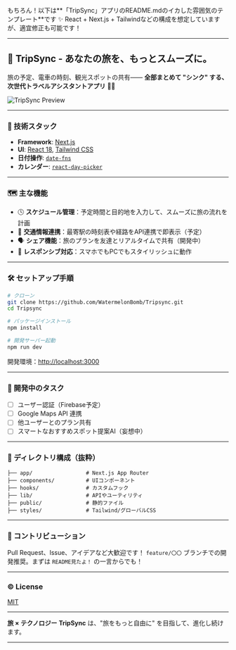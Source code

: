 もちろん！以下は\*\*「TripSync」アプリのREADME.mdのイカした雰囲気のテンプレート\*\*です ✨
React + Next.js + Tailwindなどの構成を想定していますが、適宜修正も可能です！

---

## 🚀 TripSync - あなたの旅を、もっとスムーズに。

旅の予定、電車の時刻、観光スポットの共有――
**全部まとめて "シンク" する、次世代トラベルアシスタントアプリ** 🧭✨

![TripSync Preview](./public/tripsync-preview.png)

---

### 🔧 技術スタック

* **Framework**: [Next.js](https://nextjs.org/)
* **UI**: [React 18](https://reactjs.org/), [Tailwind CSS](https://tailwindcss.com/)
* **日付操作**: [`date-fns`](https://date-fns.org/)
* **カレンダー**: [`react-day-picker`](https://react-day-picker.js.org/)

---

### 🗺 主な機能

* 🕓 **スケジュール管理**：予定時間と目的地を入力して、スムーズに旅の流れを計画
* 🚉 **交通情報連携**：最寄駅の時刻表や経路をAPI連携で即表示（予定）
* 🗣 **シェア機能**：旅のプランを友達とリアルタイムで共有（開発中）
* 📱 **レスポンシブ対応**：スマホでもPCでもスタイリッシュに動作

---

### 🛠 セットアップ手順

```bash
# クローン
git clone https://github.com/WatermelonBomb/Tripsync.git
cd Tripsync

# パッケージインストール
npm install

# 開発サーバー起動
npm run dev
```

開発環境：[http://localhost:3000](http://localhost:3000)

---

### 🚧 開発中のタスク

* [ ] ユーザー認証（Firebase予定）
* [ ] Google Maps API 連携
* [ ] 他ユーザーとのプラン共有
* [ ] スマートなおすすめスポット提案AI（妄想中）

---

### 📂 ディレクトリ構成（抜粋）

```
├── app/                 # Next.js App Router
├── components/          # UIコンポーネント
├── hooks/               # カスタムフック
├── lib/                 # APIやユーティリティ
├── public/              # 静的ファイル
├── styles/              # Tailwind/グローバルCSS
```

---

### 🤝 コントリビューション

Pull Request、Issue、アイデアなど大歓迎です！
`feature/〇〇` ブランチでの開発推奨。まずは `README見たよ！` の一言からでも！

---

### ©️ License

[MIT](LICENSE)

---

**旅 × テクノロジー**
**TripSync** は、"旅をもっと自由に" を目指して、進化し続けます。

---

